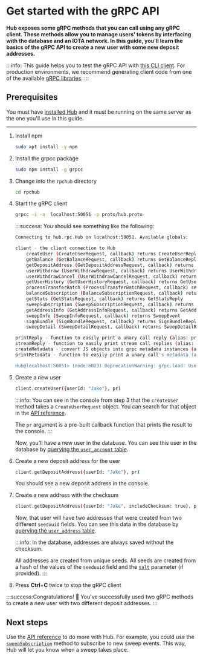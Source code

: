 # Get started with the gRPC API

**Hub exposes some gRPC methods that you can call using any gRPC client. These methods allow you to manage users' tokens by interfacing with the database and an IOTA network. In this guide, you'll learn the basics of the gRPC API to create a new user with some new deposit addresses.**

:::info:
This guide helps you to test the gRPC API with [this CLI client](https://github.com/njpatel/grpcc). For production environments, we recommend generating client code from one of the available [gRPC libraries](https://grpc.io/about/).
:::

## Prerequisites

You must have [installed Hub](../how-to-guides/install-hub.md) and it must be running on the same server as the one you'll use in this guide.

---

1. Install npm

    ```bash
    sudo apt install -y npm
    ```

2. Install the grpcc package

    ```bash
    sudo npm install -g grpcc
    ```

3. Change into the `rpchub` directory

    ```bash
    cd rpchub
    ```

3. Start the gRPC client

    ```bash
    grpcc -i -a  localhost:50051 -p proto/hub.proto
    ```
    :::success:
    You should see something like the following:

    ```bash
    Connecting to hub.rpc.Hub on localhost:50051. Available globals:

    client - the client connection to Hub
        createUser (CreateUserRequest, callback) returns CreateUserReply
        getBalance (GetBalanceRequest, callback) returns GetBalanceReply
        getDepositAddress (GetDepositAddressRequest, callback) returns GetDepositAddressReply
        userWithdraw (UserWithdrawRequest, callback) returns UserWithdrawReply
        userWithdrawCancel (UserWithdrawCancelRequest, callback) returns UserWithdrawCancelReply
        getUserHistory (GetUserHistoryRequest, callback) returns GetUserHistoryReply
        processTransferBatch (ProcessTransferBatchRequest, callback) returns ProcessTransferBatchReply
        balanceSubscription (BalanceSubscriptionRequest, callback) returns BalanceEvent
        getStats (GetStatsRequest, callback) returns GetStatsReply
        sweepSubscription (SweepSubscriptionRequest, callback) returns SweepEvent
        getAddressInfo (GetAddressInfoRequest, callback) returns GetAddressInfoReply
        sweepInfo (SweepInfoRequest, callback) returns SweepEvent
        signBundle (SignBundleRequest, callback) returns SignBundleReply
        sweepDetail (SweepDetailRequest, callback) returns SweepDetailReply

    printReply - function to easily print a unary call reply (alias: pr)
    streamReply - function to easily print stream call replies (alias: sr)
    createMetadata - convert JS objects into grpc metadata instances (alias: cm)
    printMetadata - function to easily print a unary call's metadata (alias: pm)

    Hub@localhost:50051> (node:6023) DeprecationWarning: grpc.load: Use the @grpc/proto-loader module with grpc.loadPackageDefinition instead
    ```

4. Create a new user

    ```bash
    client.createUser({userId: "Jake"}, pr)
    ```

    :::info:
    You can see in the console from step 3 that the `createUser` method takes a `CreateUserRequest` object. You can search for that object in the [API reference](../references/api-reference.md#hub.rpc.CreateUserRequest).

    The `pr` argument is a pre-built callback function that prints the result to the console.
    :::

    Now, you'll have a new user in the database. You can see this user in the database by [querying the `user_account` table](../how-to-guides/query-the-database.md).

5. Create a new deposit address for the user

    ```bash
    client.getDepositAddress({userId: "Jake"}, pr)
    ```

    You should see a new deposit address in the console.

6. Create a new address with the checksum

    ```bash
    client.getDepositAddress({userId: "Jake", includeChecksum: true}, pr)
    ```

    Now, that user will have two addresses that were created from two different `seeduuid` fields. You can see this data in the database by [querying the `user_address` table](../how-to-guides/query-the-database.md).

    :::info:
    In the database, addresses are always saved without the checksum.

    All addresses are created from unique seeds. All seeds are created from a hash of the values of the `seeduuid` field and the [`salt`](../references/command-line-flags.md) parameter (if provided).
    :::

7. Press **Ctrl**+**C** twice to stop the gRPC client

:::success:Congratulations!
:tada: You've successfully used two gRPC methods to create a new user with two different deposit addresses.
:::

## Next steps

Use the [API reference](../references/api-reference.md) to do more with Hub. For example, you could use the [`sweepSubscription`](./references/api-reference.md#hub.rpc.SweepSubscriptionRequest) method to subscribe to new sweep events. This way, Hub will let you know when a sweep takes place.




